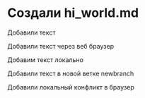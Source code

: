 # Создали hi_world.md

Добавили текст


Добавили текст через веб браузер


Добавим текст локально

Добавили текст в новой ветке newbranch

Добавили локальный конфликт в браузер
